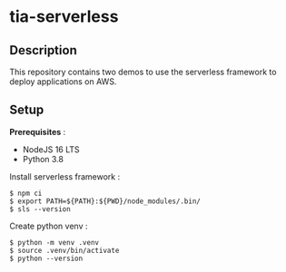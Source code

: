 # tia-serverless

## Description

This repository contains two demos to use the serverless framework to deploy applications on AWS.

## Setup

**Prerequisites** :
* NodeJS 16 LTS
* Python 3.8

Install serverless framework :
```
$ npm ci
$ export PATH=${PATH}:${PWD}/node_modules/.bin/
$ sls --version
```

Create python venv :
```
$ python -m venv .venv
$ source .venv/bin/activate
$ python --version
```